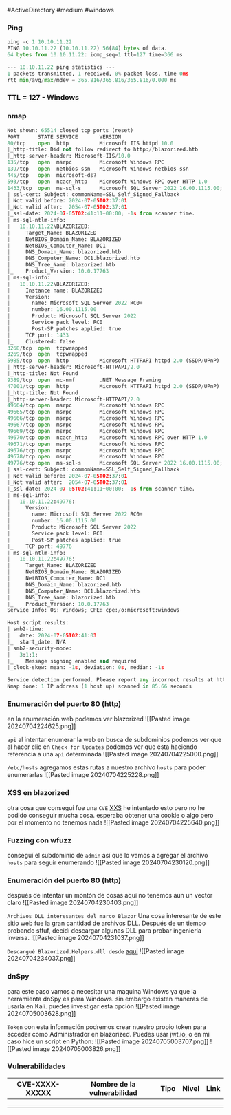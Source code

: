 #ActiveDirectory #medium #windows 
### Ping

```python
ping -c 1 10.10.11.22
PING 10.10.11.22 (10.10.11.22) 56(84) bytes of data.
64 bytes from 10.10.11.22: icmp_seq=1 ttl=127 time=366 ms

--- 10.10.11.22 ping statistics ---
1 packets transmitted, 1 received, 0% packet loss, time 0ms
rtt min/avg/max/mdev = 365.816/365.816/365.816/0.000 ms
```

### TTL = 127 - Windows

### nmap

```python
Not shown: 65514 closed tcp ports (reset)
PORT      STATE SERVICE       VERSION
80/tcp    open  http          Microsoft IIS httpd 10.0
|_http-title: Did not follow redirect to http://blazorized.htb
|_http-server-header: Microsoft-IIS/10.0
135/tcp   open  msrpc         Microsoft Windows RPC
139/tcp   open  netbios-ssn   Microsoft Windows netbios-ssn
445/tcp   open  microsoft-ds?
593/tcp   open  ncacn_http    Microsoft Windows RPC over HTTP 1.0
1433/tcp  open  ms-sql-s      Microsoft SQL Server 2022 16.00.1115.00; RC0+
| ssl-cert: Subject: commonName=SSL_Self_Signed_Fallback
| Not valid before: 2024-07-05T02:37:01
|_Not valid after:  2054-07-05T02:37:01
|_ssl-date: 2024-07-05T02:41:11+00:00; -1s from scanner time.
| ms-sql-ntlm-info: 
|   10.10.11.22\BLAZORIZED: 
|     Target_Name: BLAZORIZED
|     NetBIOS_Domain_Name: BLAZORIZED
|     NetBIOS_Computer_Name: DC1
|     DNS_Domain_Name: blazorized.htb
|     DNS_Computer_Name: DC1.blazorized.htb
|     DNS_Tree_Name: blazorized.htb
|_    Product_Version: 10.0.17763
| ms-sql-info: 
|   10.10.11.22\BLAZORIZED: 
|     Instance name: BLAZORIZED
|     Version: 
|       name: Microsoft SQL Server 2022 RC0+
|       number: 16.00.1115.00
|       Product: Microsoft SQL Server 2022
|       Service pack level: RC0
|       Post-SP patches applied: true
|     TCP port: 1433
|_    Clustered: false
3268/tcp  open  tcpwrapped
3269/tcp  open  tcpwrapped
5985/tcp  open  http          Microsoft HTTPAPI httpd 2.0 (SSDP/UPnP)
|_http-server-header: Microsoft-HTTPAPI/2.0
|_http-title: Not Found
9389/tcp  open  mc-nmf        .NET Message Framing
47001/tcp open  http          Microsoft HTTPAPI httpd 2.0 (SSDP/UPnP)
|_http-title: Not Found
|_http-server-header: Microsoft-HTTPAPI/2.0
49664/tcp open  msrpc         Microsoft Windows RPC
49665/tcp open  msrpc         Microsoft Windows RPC
49666/tcp open  msrpc         Microsoft Windows RPC
49667/tcp open  msrpc         Microsoft Windows RPC
49669/tcp open  msrpc         Microsoft Windows RPC
49670/tcp open  ncacn_http    Microsoft Windows RPC over HTTP 1.0
49671/tcp open  msrpc         Microsoft Windows RPC
49676/tcp open  msrpc         Microsoft Windows RPC
49678/tcp open  msrpc         Microsoft Windows RPC
49776/tcp open  ms-sql-s      Microsoft SQL Server 2022 16.00.1115.00; RC0+
| ssl-cert: Subject: commonName=SSL_Self_Signed_Fallback
| Not valid before: 2024-07-05T02:37:01
|_Not valid after:  2054-07-05T02:37:01
|_ssl-date: 2024-07-05T02:41:11+00:00; -1s from scanner time.
| ms-sql-info: 
|   10.10.11.22:49776: 
|     Version: 
|       name: Microsoft SQL Server 2022 RC0+
|       number: 16.00.1115.00
|       Product: Microsoft SQL Server 2022
|       Service pack level: RC0
|       Post-SP patches applied: true
|_    TCP port: 49776
| ms-sql-ntlm-info: 
|   10.10.11.22:49776: 
|     Target_Name: BLAZORIZED
|     NetBIOS_Domain_Name: BLAZORIZED
|     NetBIOS_Computer_Name: DC1
|     DNS_Domain_Name: blazorized.htb
|     DNS_Computer_Name: DC1.blazorized.htb
|     DNS_Tree_Name: blazorized.htb
|_    Product_Version: 10.0.17763
Service Info: OS: Windows; CPE: cpe:/o:microsoft:windows

Host script results:
| smb2-time: 
|   date: 2024-07-05T02:41:03
|_  start_date: N/A
| smb2-security-mode: 
|   3:1:1: 
|_    Message signing enabled and required
|_clock-skew: mean: -1s, deviation: 0s, median: -1s

Service detection performed. Please report any incorrect results at https://nmap.org/submit/ .
Nmap done: 1 IP address (1 host up) scanned in 85.66 seconds
```

### Enumeración del puerto 80 (http)
en la enumeración web podemos ver blazorized
![[Pasted image 20240704224625.png]]

`api`
al intentar enumerar la web en busca de subdominios podemos ver que al hacer clic en `Check for Updates` podemos ver que esta haciendo referencia a una `api` determinada
![[Pasted image 20240704225000.png]]

`/etc/hosts`
agregamos estas rutas a nuestro archivo `hosts` para poder enumerarlas
![[Pasted image 20240704225228.png]]

### XSS en blazorized
otra cosa que conseguí fue una `CVE` [XXS](https://book.hacktricks.xyz/pentesting-web/xss-cross-site-scripting/xss-in-markdown) he intentado esto pero no he podido conseguir mucha cosa. esperaba obtener una cookie o algo pero por el momento no tenemos nada
![[Pasted image 20240704225640.png]]

### Fuzzing con wfuzz
conseguí el subdominio de `admin` así que lo vamos a agregar el archivo `hosts` para seguir enumerando
![[Pasted image 20240704230120.png]]

### Enumeración del puerto 80 (http)
después de intentar un montón de cosas aquí no tenemos aun un vector claro
![[Pasted image 20240704230403.png]]

`Archivos DLL interesantes del marco Blazor`
Una cosa interesante de este sitio web fue la gran cantidad de archivos DLL. Después de un tiempo probando sttuf, decidí descargar algunas DLL para probar ingeniería inversa. 
![[Pasted image 20240704231037.png]]

`Descargué Blazorized.Helpers.dll desde` [aqui](http://blazorized.htb/_framework/Blazorized.Helpers.dll) 
![[Pasted image 20240704234037.png]]

### dnSpy
para este paso vamos a necesitar una maquina Windows ya que la herramienta dnSpy es para Windows. sin embargo existen maneras de usarla en Kali. puedes investigar esta opción
![[Pasted image 20240705003628.png]]

`Token`
con esta información podremos crear nuestro propio token para acceder como Administrador en blazorized. Puedes usar jwt.io, o en mi caso hice un script en Python:
![[Pasted image 20240705003707.png]]
![[Pasted image 20240705003826.png]]




### Vulnerabilidades

| CVE-XXXX-XXXXX | Nombre de la vulnerabilidad | Tipo | Nivel | Link |
| -------------- | --------------------------- | ---- | ----- | ---- |
|                |                             |      |       |      |
|                |                             |      |       |      |
|                |                             |      |       |      |

